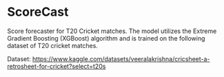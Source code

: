 # ScoreCast

Score forecaster for T20 Cricket matches. The model utilizes the Extreme Gradient Boosting (XGBoost) algorithm and is trained on the following dataset of T20 cricket matches.


Dataset: https://www.kaggle.com/datasets/veeralakrishna/cricsheet-a-retrosheet-for-cricket?select=t20s
